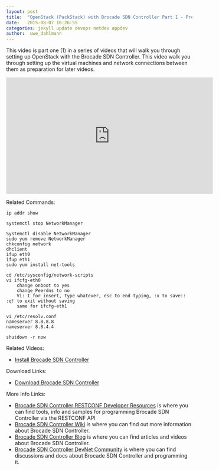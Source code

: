```yaml
---
layout: post
title:  "OpenStack (PackStack) with Brocade SDN Controller Part 1 - Preparation"
date:   2015-08-07 16:26:55
categories: jekyll update devops netdev appdev
author:  uwe_dahlmann
---
```


This video is part one (1) in a series of videos that will walk you through setting up OpenStack with the Brocade SDN Controller.  This video walk you through setting up the virtual machines and network connections between them as preparation for later videos.

<iframe width="560" height="315" src="https://www.youtube.com/embed/RgspYJaUkBw" frameborder="0" allowfullscreen></iframe>

Related Commands:

```
ip addr show
```
```
systemctl stop NetworkManager
```

```
Systemctl disable NetworkManager
sudo yum remove NetworkManager
chkconfig network
dhclient
ifup eth0
ifup eth1
sudo yum install net-tools
 
cd /etc/sysconfig/network-scripts
vi ifcfg-eth0
	change onboot to yes
	change Peerdns to no
	Vi: I for insert, type whatever, esc to end typing, :x to save:: :q! to exit without saving
	same for ifcfg-eth1
 
vi /etc/resolv.conf
nameserver 8.8.8.8
nameserver 8.8.4.4
 
shutdown -r now
```

Related Videos:

* <a href="https://www.youtube.com/watch?v=blfWoIiMqb0" target="_blank">Install Brocade SDN Controller</a>

Download Links:

* <a href="http://store.brocade.com" target="_blank">Download Brocade SDN Controller</a>


More Info Links:

 * <a href="https://github.com/BRCDcomm/BVC/wiki/RESTCONF-Developer-Resources" target="_blank">Brocade SDN Controller RESTCONF Developer Resources</a> is where you can find tools, info and samples for programming Brocade SDN Controller via the RESTCONF API
 * <a href="https://github.com/BRCDcomm/BVC/wiki" target="_blank">Brocade SDN Controller Wiki</a> is where you can find out more information about Brocade SDN Controller.
 * <a href="https://brcdcomm.github.io/BVC/" target="_blank">Brocade SDN Controller Blog</a> is where you can find articles and videos about Brocade SDN Controller.
 * <a href="http://community.brocade.com/t5/DevNet/ct-p/APISupport" target="_blank">Brocade SDN Controller DevNet Community</a> is where you can find discussions and docs about Brocade SDN Controller and programming it.

[InstallBVC]: http://brcdcomm.github.io/BVC/jekyll/update/devops/netdev/appdev/2015/01/19/install-brocade-vyatta-controller.html
[ProgramOpenFlow]: http://brcdcomm.github.io/BVC/jekyll/update/devops/netdev/appdev/2015/02/10/restconf-app-1.html
